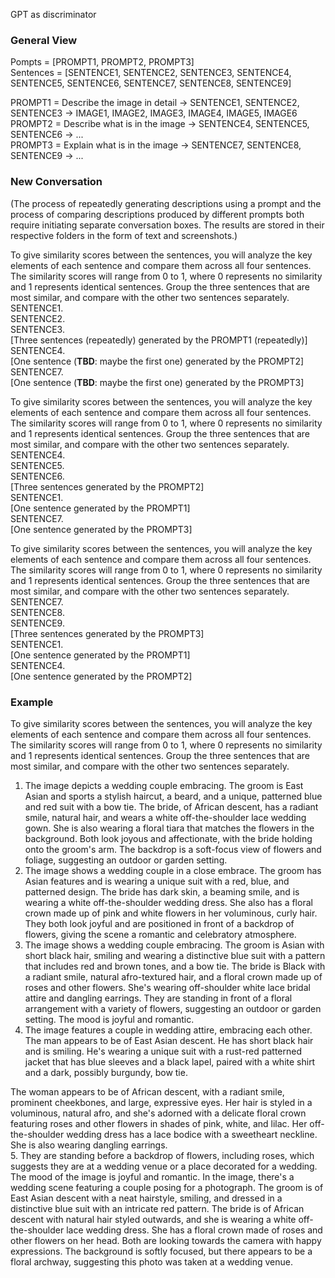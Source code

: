 GPT as discriminator

### General View  

Pompts = [PROMPT1, PROMPT2, PROMPT3]  
Sentences = [SENTENCE1, SENTENCE2, SENTENCE3, SENTENCE4, SENTENCE5, SENTENCE6, SENTENCE7, SENTENCE8, SENTENCE9]  

PROMPT1 = Describe the image in detail -> SENTENCE1, SENTENCE2, SENTENCE3 -> IMAGE1, IMAGE2, IMAGE3, IMAGE4, IMAGE5, IMAGE6  
PROMPT2 = Describe what is in the image -> SENTENCE4, SENTENCE5, SENTENCE6 -> ...  
PROMPT3 = Explain what is in the image -> SENTENCE7, SENTENCE8, SENTENCE9 -> ...  

### New Conversation  

(The process of repeatedly generating descriptions using a prompt and the process of comparing descriptions produced by different prompts both require initiating separate conversation boxes. The results are stored in their respective folders in the form of text and screenshots.) 

To give similarity scores between the sentences, you will analyze the key elements of each sentence and compare them across all four sentences. The similarity scores will range from 0 to 1, where 0 represents no similarity and 1 represents identical sentences. Group the three sentences that are most similar, and compare with the other two sentences separately.  
SENTENCE1.  
SENTENCE2.  
SENTENCE3.  
[Three sentences (repeatedly) generated by the PROMPT1 (repeatedly)]  
SENTENCE4.  
[One sentence (**TBD**: maybe the first one) generated by the PROMPT2]  
SENTENCE7.  
[One sentence (**TBD**: maybe the first one) generated by the PROMPT3]  

To give similarity scores between the sentences, you will analyze the key elements of each sentence and compare them across all four sentences. The similarity scores will range from 0 to 1, where 0 represents no similarity and 1 represents identical sentences. Group the three sentences that are most similar, and compare with the other two sentences separately.  
SENTENCE4.  
SENTENCE5.  
SENTENCE6.  
[Three sentences generated by the PROMPT2]  
SENTENCE1.  
[One sentence generated by the PROMPT1]  
SENTENCE7.  
[One sentence generated by the PROMPT3]  

To give similarity scores between the sentences, you will analyze the key elements of each sentence and compare them across all four sentences. The similarity scores will range from 0 to 1, where 0 represents no similarity and 1 represents identical sentences. Group the three sentences that are most similar, and compare with the other two sentences separately.  
SENTENCE7.  
SENTENCE8.  
SENTENCE9.  
[Three sentences generated by the PROMPT3]  
SENTENCE1.  
[One sentence generated by the PROMPT1]  
SENTENCE4.  
[One sentence generated by the PROMPT2]  

### Example  

To give similarity scores between the sentences, you will analyze the key elements of each sentence and compare them across all four sentences. The similarity scores will range from 0 to 1, where 0 represents no similarity and 1 represents identical sentences. Group the three sentences that are most similar, and compare with the other two sentences separately.

1. The image depicts a wedding couple embracing. The groom is East Asian and sports a stylish haircut, a beard, and a unique, patterned blue and red suit with a bow tie. The bride, of African descent, has a radiant smile, natural hair, and wears a white off-the-shoulder lace wedding gown. She is also wearing a floral tiara that matches the flowers in the background. Both look joyous and affectionate, with the bride holding onto the groom's arm. The backdrop is a soft-focus view of flowers and foliage, suggesting an outdoor or garden setting.
2. The image shows a wedding couple in a close embrace. The groom has Asian features and is wearing a unique suit with a red, blue, and patterned design. The bride has dark skin, a beaming smile, and is wearing a white off-the-shoulder wedding dress. She also has a floral crown made up of pink and white flowers in her voluminous, curly hair. They both look joyful and are positioned in front of a backdrop of flowers, giving the scene a romantic and celebratory atmosphere.
3. The image shows a wedding couple embracing. The groom is Asian with short black hair, smiling and wearing a distinctive blue suit with a pattern that includes red and brown tones, and a bow tie. The bride is Black with a radiant smile, natural afro-textured hair, and a floral crown made up of roses and other flowers. She's wearing off-shoulder white lace bridal attire and dangling earrings. They are standing in front of a floral arrangement with a variety of flowers, suggesting an outdoor or garden setting. The mood is joyful and romantic.
4. The image features a couple in wedding attire, embracing each other. The man appears to be of East Asian descent. He has short black hair and is smiling. He's wearing a unique suit with a rust-red patterned jacket that has blue sleeves and a black lapel, paired with a white shirt and a dark, possibly burgundy, bow tie.  

The woman appears to be of African descent, with a radiant smile, prominent cheekbones, and large, expressive eyes. Her hair is styled in a voluminous, natural afro, and she's adorned with a delicate floral crown featuring roses and other flowers in shades of pink, white, and lilac. Her off-the-shoulder wedding dress has a lace bodice with a sweetheart neckline. She is also wearing dangling earrings.  
5. They are standing before a backdrop of flowers, including roses, which suggests they are at a wedding venue or a place decorated for a wedding. The mood of the image is joyful and romantic.
In the image, there's a wedding scene featuring a couple posing for a photograph. The groom is of East Asian descent with a neat hairstyle, smiling, and dressed in a distinctive blue suit with an intricate red pattern. The bride is of African descent with natural hair styled outwards, and she is wearing a white off-the-shoulder lace wedding dress. She has a floral crown made of roses and other flowers on her head. Both are looking towards the camera with happy expressions. The background is softly focused, but there appears to be a floral archway, suggesting this photo was taken at a wedding venue.